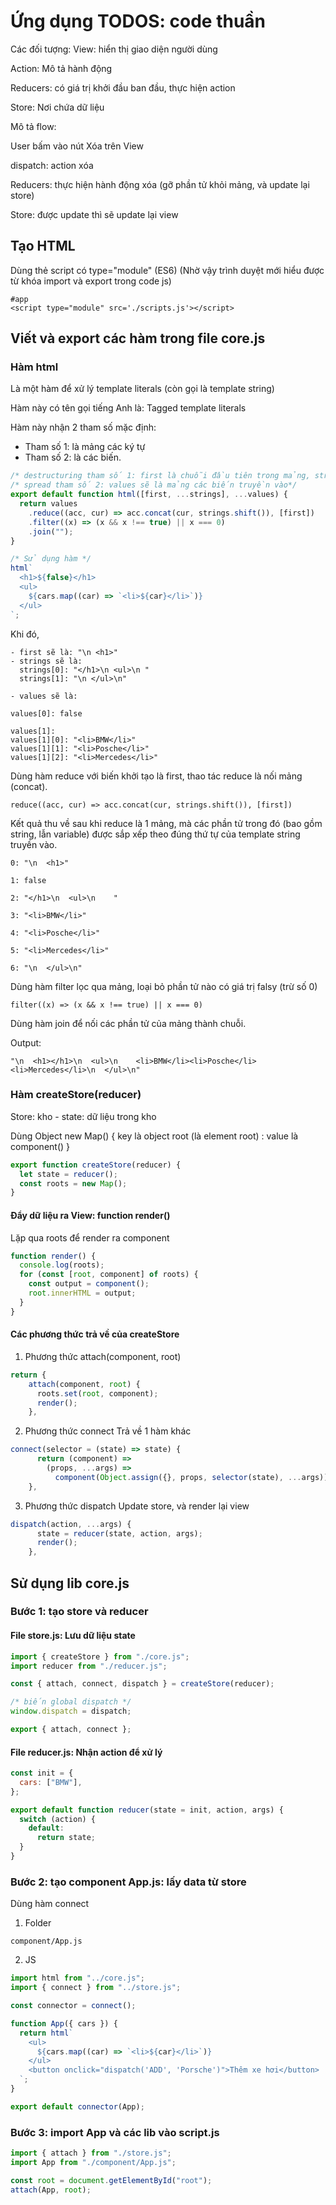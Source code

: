 # Ứng dụng TODOS: code thuần

Các đối tượng:
View: hiển thị giao diện người dùng

Action: Mô tả hành động

Reducers: có giá trị khởi đầu ban đầu, thực hiện action

Store: Nơi chứa dữ liệu

Mô tả flow:

User bấm vào nút Xóa trên View

dispatch: action xóa

Reducers: thực hiện hành động xóa (gỡ phần tử khỏi mảng, và update lại store)

Store: được update thì sẽ update lại view

## Tạo HTML

Dùng thẻ script có type="module" (ES6)
(Nhờ vậy trình duyệt mới hiểu được từ khóa import và export trong code js)

```
#app
<script type="module" src='./scripts.js'></script>
```

## Viết và export các hàm trong file core.js

### Hàm html

Là một hàm để xử lý template literals (còn gọi là template string)

Hàm này có tên gọi tiếng Anh là: Tagged template literals

Hàm này nhận 2 tham số mặc định:

- Tham số 1: là mảng các ký tự
- Tham số 2: là các biến.

```js
/* destructuring tham số 1: first là chuỗi đầu tiên trong mảng, strings là các chuỗi còn lại*/
/* spread tham số 2: values sẽ là mảng các biến truyền vào*/
export default function html([first, ...strings], ...values) {
  return values
    .reduce((acc, cur) => acc.concat(cur, strings.shift()), [first])
    .filter((x) => (x && x !== true) || x === 0)
    .join("");
}
```

```js
/* Sử dụng hàm */
html`
  <h1>${false}</h1>
  <ul>
    ${cars.map((car) => `<li>${car}</li>`)}
  </ul>
`;
```

Khi đó,

```
- first sẽ là: "\n <h1>"
- strings sẽ là:
  strings[0]: "</h1>\n <ul>\n "
  strings[1]: "\n </ul>\n"

- values sẽ là:

values[0]: false

values[1]:
values[1][0]: "<li>BMW</li>"
values[1][1]: "<li>Posche</li>"
values[1][2]: "<li>Mercedes</li>"
```

Dùng hàm reduce với biến khởi tạo là first, thao tác reduce là nối mảng (concat).

```
reduce((acc, cur) => acc.concat(cur, strings.shift()), [first])
```

Kết quả thu về sau khi reduce là 1 mảng, mà các phần tử trong đó (bao gồm string, lẫn variable) được sắp xếp theo đúng thứ tự của template string truyền vào.

```
0: "\n  <h1>"
​​​
1: false
​​​
2: "</h1>\n  <ul>\n    "
​​​
3: "<li>BMW</li>"
​​​
4: "<li>Posche</li>"
​​​
5: "<li>Mercedes</li>"
​​​
6: "\n  </ul>\n"
```

Dùng hàm filter lọc qua mảng, loại bỏ phần tử nào có giá trị falsy (trừ số 0)

```
filter((x) => (x && x !== true) || x === 0)
```

Dùng hàm join để nối các phần tử của mảng thành chuỗi.

Output:

```
"\n  <h1></h1>\n  <ul>\n    <li>BMW</li><li>Posche</li><li>Mercedes</li>\n  </ul>\n"
```

### Hàm createStore(reducer)

Store: kho - state: dữ liệu trong kho

Dùng Object new Map()
{
key là object root (là element root) : value là component()
}

```js
export function createStore(reducer) {
  let state = reducer();
  const roots = new Map();
}
```

#### Đẩy dữ liệu ra View: function render()

Lặp qua roots để render ra component

```js
function render() {
  console.log(roots);
  for (const [root, component] of roots) {
    const output = component();
    root.innerHTML = output;
  }
}
```

#### Các phương thức trả về của createStore

1. Phương thức attach(component, root)

```js
return {
    attach(component, root) {
      roots.set(root, component);
      render();
    },
```

2. Phương thức connect
   Trả về 1 hàm khác

```js
connect(selector = (state) => state) {
      return (component) =>
        (props, ...args) =>
          component(Object.assign({}, props, selector(state), ...args));
    },
```

3. Phương thức dispatch
   Update store, và render lại view

```js
dispatch(action, ...args) {
      state = reducer(state, action, args);
      render();
    },
```

## Sử dụng lib core.js

### Bước 1: tạo store và reducer

#### File store.js: Lưu dữ liệu state

```js
import { createStore } from "./core.js";
import reducer from "./reducer.js";

const { attach, connect, dispatch } = createStore(reducer);

/* biến global dispatch */
window.dispatch = dispatch;

export { attach, connect };
```

#### File reducer.js: Nhận action để xử lý

```js
const init = {
  cars: ["BMW"],
};

export default function reducer(state = init, action, args) {
  switch (action) {
    default:
      return state;
  }
}
```

### Bước 2: tạo component App.js: lấy data từ store

Dùng hàm connect

1. Folder

```
component/App.js
```

2. JS

```js
import html from "../core.js";
import { connect } from "../store.js";

const connector = connect();

function App({ cars }) {
  return html`
    <ul>
      ${cars.map((car) => `<li>${car}</li>`)}
    </ul>
    <button onclick="dispatch('ADD', 'Porsche')">Thêm xe hơi</button>
  `;
}

export default connector(App);
```

### Bước 3: import App và các lib vào script.js

```js
import { attach } from "./store.js";
import App from "./component/App.js";

const root = document.getElementById("root");
attach(App, root);
```
